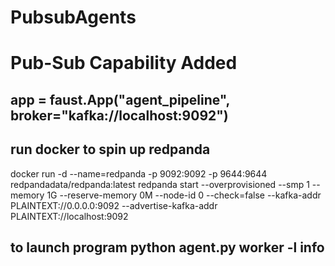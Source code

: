 # PubsubAgents
# Pub-Sub Capability Added
## app = faust.App("agent_pipeline", broker="kafka://localhost:9092")
## run docker to spin up redpanda 
docker run -d --name=redpanda   -p 9092:9092 -p 9644:9644   redpandadata/redpanda:latest   redpanda start   --overprovisioned   --smp 1   --memory 1G   --reserve-memory 0M   --node-id 0   --check=false   --kafka-addr PLAINTEXT://0.0.0.0:9092   --advertise-kafka-addr PLAINTEXT://localhost:9092

## to launch program python agent.py worker -l info